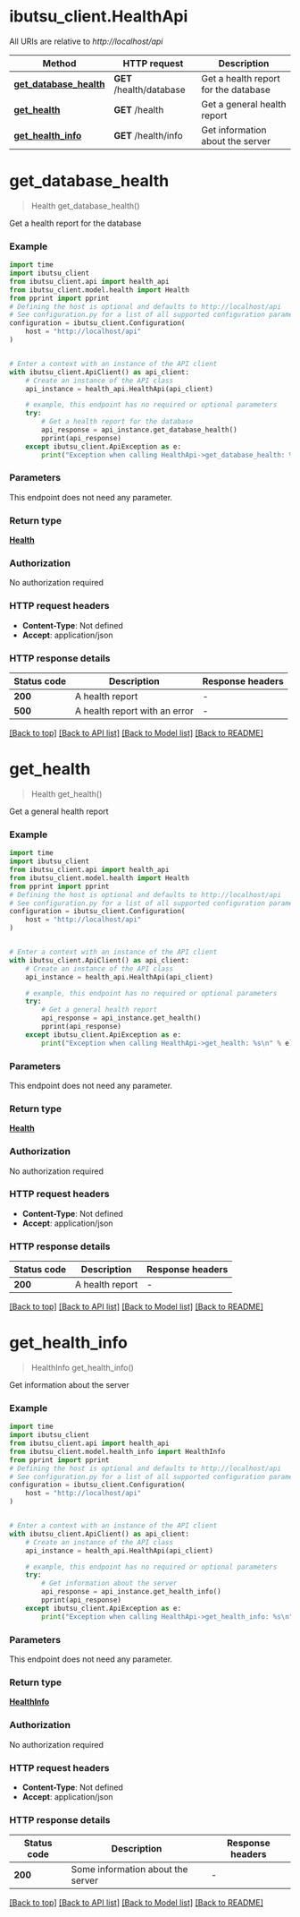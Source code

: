 # ibutsu_client.HealthApi

All URIs are relative to *http://localhost/api*

Method | HTTP request | Description
------------- | ------------- | -------------
[**get_database_health**](HealthApi.md#get_database_health) | **GET** /health/database | Get a health report for the database
[**get_health**](HealthApi.md#get_health) | **GET** /health | Get a general health report
[**get_health_info**](HealthApi.md#get_health_info) | **GET** /health/info | Get information about the server


# **get_database_health**
> Health get_database_health()

Get a health report for the database

### Example

```python
import time
import ibutsu_client
from ibutsu_client.api import health_api
from ibutsu_client.model.health import Health
from pprint import pprint
# Defining the host is optional and defaults to http://localhost/api
# See configuration.py for a list of all supported configuration parameters.
configuration = ibutsu_client.Configuration(
    host = "http://localhost/api"
)


# Enter a context with an instance of the API client
with ibutsu_client.ApiClient() as api_client:
    # Create an instance of the API class
    api_instance = health_api.HealthApi(api_client)

    # example, this endpoint has no required or optional parameters
    try:
        # Get a health report for the database
        api_response = api_instance.get_database_health()
        pprint(api_response)
    except ibutsu_client.ApiException as e:
        print("Exception when calling HealthApi->get_database_health: %s\n" % e)
```

### Parameters
This endpoint does not need any parameter.

### Return type

[**Health**](Health.md)

### Authorization

No authorization required

### HTTP request headers

 - **Content-Type**: Not defined
 - **Accept**: application/json

### HTTP response details
| Status code | Description | Response headers |
|-------------|-------------|------------------|
**200** | A health report |  -  |
**500** | A health report with an error |  -  |

[[Back to top]](#) [[Back to API list]](../README.md#documentation-for-api-endpoints) [[Back to Model list]](../README.md#documentation-for-models) [[Back to README]](../README.md)

# **get_health**
> Health get_health()

Get a general health report

### Example

```python
import time
import ibutsu_client
from ibutsu_client.api import health_api
from ibutsu_client.model.health import Health
from pprint import pprint
# Defining the host is optional and defaults to http://localhost/api
# See configuration.py for a list of all supported configuration parameters.
configuration = ibutsu_client.Configuration(
    host = "http://localhost/api"
)


# Enter a context with an instance of the API client
with ibutsu_client.ApiClient() as api_client:
    # Create an instance of the API class
    api_instance = health_api.HealthApi(api_client)

    # example, this endpoint has no required or optional parameters
    try:
        # Get a general health report
        api_response = api_instance.get_health()
        pprint(api_response)
    except ibutsu_client.ApiException as e:
        print("Exception when calling HealthApi->get_health: %s\n" % e)
```

### Parameters
This endpoint does not need any parameter.

### Return type

[**Health**](Health.md)

### Authorization

No authorization required

### HTTP request headers

 - **Content-Type**: Not defined
 - **Accept**: application/json

### HTTP response details
| Status code | Description | Response headers |
|-------------|-------------|------------------|
**200** | A health report |  -  |

[[Back to top]](#) [[Back to API list]](../README.md#documentation-for-api-endpoints) [[Back to Model list]](../README.md#documentation-for-models) [[Back to README]](../README.md)

# **get_health_info**
> HealthInfo get_health_info()

Get information about the server

### Example

```python
import time
import ibutsu_client
from ibutsu_client.api import health_api
from ibutsu_client.model.health_info import HealthInfo
from pprint import pprint
# Defining the host is optional and defaults to http://localhost/api
# See configuration.py for a list of all supported configuration parameters.
configuration = ibutsu_client.Configuration(
    host = "http://localhost/api"
)


# Enter a context with an instance of the API client
with ibutsu_client.ApiClient() as api_client:
    # Create an instance of the API class
    api_instance = health_api.HealthApi(api_client)

    # example, this endpoint has no required or optional parameters
    try:
        # Get information about the server
        api_response = api_instance.get_health_info()
        pprint(api_response)
    except ibutsu_client.ApiException as e:
        print("Exception when calling HealthApi->get_health_info: %s\n" % e)
```

### Parameters
This endpoint does not need any parameter.

### Return type

[**HealthInfo**](HealthInfo.md)

### Authorization

No authorization required

### HTTP request headers

 - **Content-Type**: Not defined
 - **Accept**: application/json

### HTTP response details
| Status code | Description | Response headers |
|-------------|-------------|------------------|
**200** | Some information about the server |  -  |

[[Back to top]](#) [[Back to API list]](../README.md#documentation-for-api-endpoints) [[Back to Model list]](../README.md#documentation-for-models) [[Back to README]](../README.md)

